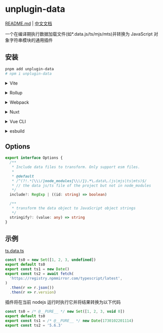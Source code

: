 # unplugin-data

[README.md](./README.md) | [中文文档](./README.zh.md)

一个在编译期执行数据加载文件(如\*.data.js/ts/mjs/mts)并转换为 JavaScript 对象字符串模块的通用插件

## 安装

```sh
pnpm add unplugin-data
# npm i unplugin-data
```

<details>
<summary>Vite</summary><br>

```ts
// vite.config.ts
import data from 'unplugin-data/vite'

export default defineConfig({
  plugins: [
    data({
      /* options */
    }), // or data()
  ],
})
```

<br></details>

<details>
<summary>Rollup</summary><br>

```ts
// rollup.config.js
import data from 'unplugin-data/rollup'

export default {
  plugins: [
    data({
      /* options */
    }), // or data()
  ],
}
```

<br></details>

<details>
<summary>Webpack</summary><br>

```ts
// webpack.config.js
module.exports = {
  /* ... */
  plugins: [
    require('unplugin-data/webpack')({
      /* options */
    }),
  ],
}
```

<br></details>

<details>
<summary>Nuxt</summary><br>

```ts
// nuxt.config.js
export default defineNuxtConfig({
  modules: [
    [
      'unplugin-data/nuxt',
      {
        /* options */
      },
    ],
  ],
})
```

> This module works for both Nuxt 2 and [Nuxt Vite](https://github.com/nuxt/vite)

<br></details>

<details>
<summary>Vue CLI</summary><br>

```ts
// vue.config.js
module.exports = {
  configureWebpack: {
    plugins: [
      require('unplugin-data/webpack')({
        /* options */
      }),
    ],
  },
}
```

<br></details>

<details>
<summary>esbuild</summary><br>

```ts
// esbuild.config.js
import { build } from 'esbuild'
import data from 'unplugin-data/esbuild'

build({
  plugins: [
    data({
      /* options */
    }), // or data()
  ],
})
```

<br></details>

## Options

```ts
export interface Options {
  /**
   * Include data files to transform. Only support esm files.
   *
   * @default
   * /^(?!.*[\\\/]node_modules[\\\/]).*\.data\.(js|mjs|ts|mts)$/
   * // the data js/ts file of the project but not in node_modules
   */
  include?: RegExp | ((id: string) => boolean)

  /**
   * transform the data object to JavaScript object strings
   */
  stringify?: (value: any) => string
}
```

## 示例

[ts.data.ts](./playground/src/data/ts.data.ts)

```ts
const ts0 = new Set([1, 2, 3, undefined])
export default ts0
export const ts1 = new Date()
export const ts2 = await fetch(
  'https://registry.npmmirror.com/typescript/latest',
)
  .then(r => r.json())
  .then(r => r.version)
```

插件将在当前 nodejs 运行时执行它并将结果转换为以下代码

```js
const ts0 = /* @__PURE__ */ new Set([1, 2, 3, void 0])
export default ts0
export const ts1 = /* @__PURE__ */ new Date(1730102201114)
export const ts2 = '5.6.3'
```
